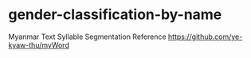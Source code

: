 # gender-classification-by-name
Myanmar Text Syllable Segmentation Reference https://github.com/ye-kyaw-thu/myWord
